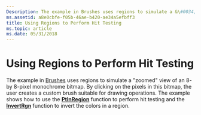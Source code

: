 ```yaml
---
Description: The example in Brushes uses regions to simulate a &\#0034;zoomed&\#0034; view of an 8- by 8-pixel monochrome bitmap.
ms.assetid: a8e0cbfe-f05b-46ae-b420-ae34a5efbff3
title: Using Regions to Perform Hit Testing
ms.topic: article
ms.date: 05/31/2018
---
```


# Using Regions to Perform Hit Testing

The example in [Brushes](brushes.md) uses regions to simulate a "zoomed" view of an 8- by 8-pixel monochrome bitmap. By clicking on the pixels in this bitmap, the user creates a custom brush suitable for drawing operations. The example shows how to use the [**PtInRegion**](/windows/desktop/api/Wingdi/nf-wingdi-ptinregion) function to perform hit testing and the [**InvertRgn**](/windows/desktop/api/Wingdi/nf-wingdi-invertrgn) function to invert the colors in a region.

 

 



